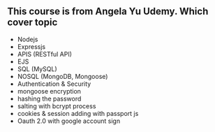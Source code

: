 ## This course is from Angela Yu Udemy. Which cover topic

- Nodejs
- Expressjs
- APIS (RESTful API)
- EJS
- SQL (MySQL)
- NOSQL (MongoDB, Mongoose)
- Authentication & Security
- mongoose encryption
- hashing the password
- salting with bcrypt process
- cookies & session adding with passport js
- Oauth 2.0 with google account sign

